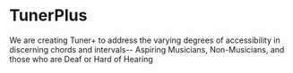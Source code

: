 # TunerPlus
We are creating Tuner+ to address the varying degrees of accessibility in discerning chords and intervals-- Aspiring Musicians, Non-Musicians, and those who are Deaf or Hard of Hearing
